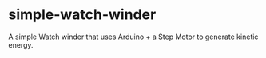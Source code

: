 # simple-watch-winder
A simple Watch winder that uses Arduino + a Step Motor to generate kinetic energy.
